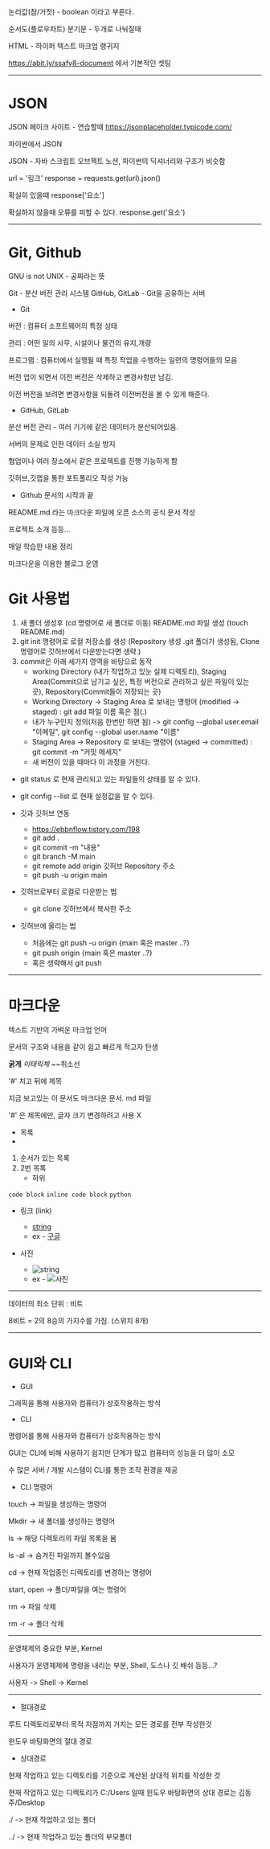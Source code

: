 논리값(참/거짓) - boolean 이라고 부른다.

순서도(플로우차트)
분기문 - 두개로 나눠질때

HTML - 하이퍼 텍스트 마크업 랭귀지


https://abit.ly/ssafy8-document 에서 기본적인 셋팅


-----------------------------------------------------------------------
# JSON

JSON 페이크 사이트 - 연습할때 
https://jsonplaceholder.typicode.com/

파이썬에서 JSON 

JSON - 자바 스크립트 오브젝트 노션, 파이썬의 딕셔너리와 구조가 비슷함

url = '링크'
response = requests.get(url).json()

확실히 있을때
response['요소']

확실하지 않을때 오류를 피할 수 있다.
response.get('요소')

--------------------------------------------------------------------------
# Git, Github

GNU is not UNIX - 공짜라는 뜻


Git - 분산 버전 관리 시스템
GitHub, GitLab - Git을 공유하는 서버

- Git

버전 : 컴퓨터 소프트웨어의 특정 상태

관리 : 어떤 일의 사무, 시설이나 물건의 유지,개량

프로그램 : 컴퓨터에서 실행될 때 특정 작업을 수행하는 일련의 명령어들의 모음


버전 업이 되면서 이전 버전은 삭제하고 변경사항만 남김.

이전 버전을 보려면 변경사항을 되돌려 이전버전을 볼 수 있게 해준다.



- GitHub, GitLab

분산 버전 관리 - 여러 기기에 같은 데이터가 분산되어있음.

서버의 문제로 인한 데이터 소실 방지

협업이나 여러 장소에서 같은 프로젝트를 진행 가능하게 함

깃허브,깃랩을 통한 포트폴리오 작성 가능


- Github 문서의 시작과 끝

README.md 라는 마크다운 파일에 오픈 소스의 공식 문서 작성

프로젝트 소개 등등...

매일 학습한 내용 정리

마크다운을 이용한 블로그 운영





# Git 사용법

1. 새 폴더 생성후 (cd 명령어로 새 폴더로 이동) README.md 파일 생성 (touch README.md)
2. git init 명령어로 로컬 저장소를 생성 (Repository 생성 .git 폴더가 생성됨, Clone 명령어로 깃허브에서 다운받는다면 생략.)
3. commit은 아래 세가지 영역을 바탕으로 동작
    - working Directory (내가 작업하고 있눈 실제 디렉토리), Staging Area(Commit으로 남기고 싶은, 특정 버전으로 관리하고 싶은 파일이 있는 곳), Repository(Commit들이 저장되는 곳)
    - Working Directory -> Staging Area  로 보내는 명령어 (modified -> staged) : git add 파일 이름 혹은 점(.)
    - 내가 누구인지 정의(처음 한번만 하면 됨) -> git config --global user.email "이메일", git config --global user.name "이름"
    - Staging Area -> Repository 로 보내는 명령어 (staged -> committed) : git commit -m "커밋 메세지"
    - 새 버전이 있을 때마다 이 과정을 거친다.
- git status 로 현재 관리되고 있는 파일들의 상태를 알 수 있다.
- git config --list 로 현재 설정값을 알 수 있다.


- 깃과 깃허브 연동
    - https://ebbnflow.tistory.com/198
    - git add .
    - git commit -m "내용"
    - git branch -M main
    - git remote add origin 깃허브 Repository 주소
    - git push -u origin main


- 깃허브로부터 로컬로 다운받는 법
    - git clone 깃허브에서 복사한 주소

- 깃허브에 올리는 법
    - 처음에는 git push -u origin {main 혹은 master ..?}
    - git push origin {main 혹은 master ..?}
    - 혹은 생략해서 git push


----------------------------------------------
# 마크다운

텍스트 기반의 가벼운 마크업 언어

문서의 구조와 내용을 같이 쉽고 빠르게 적고자 탄생


 
 **굵게**
 *이태릭체*
 ~~취소선
 
 
 '#' 치고 뒤에 제목
 

 
지금 보고있는 이 문서도 마크다운 문서. md 파일

'#' 은 제목에만, 글자 크기 변경하려고 사용 X

 - 목록
 - 
1. 순서가 있는 목록
2. 2번 목록
    - 하위


```code block```
`inline code block`
```python```

- 링크 (link)
    - [string](url)
    - ex - [구글](https://www.google.com/)
    
- 사진
    - ![string](img_url)
    - ex - ![사진](https://cdn.pixabay.com/photo/2022/06/25/23/41/ladybug-7284337_1280.jpg)



--------------------------------------------------------------------------

데이터의 최소 단위 : 비트
 
8비트 = 2의 8승의 가지수를 가짐. (스위치 8개)

--------------------------------------------------------------------------
# GUI와 CLI

- GUI

그래픽을 통해 사용자와 컴퓨터가 상호작용하는 방식

- CLI
 
명령어를 통해 사용자와 컴퓨터가 상호작용하는 방식
 
GUI는 CLI에 비해 사용하기 쉽지만 단계가 많고 컴퓨터의 성능을 더 많이 소모
 
수 많은 서버 / 개발 시스템이 CLI를 통한 조작 환경을 제공

- CLI 명령어
 
touch -> 파일을 생성하는 명령어
 
Mkdir -> 새 폴더를 생성하는 명령어
 
ls -> 해당 디렉토리의 파일 목록을 봄
 
ls -al -> 숨겨진 파일까지 볼수있음
 
cd -> 현재 작업중인 디렉토리를 변경하는 명령어
 
start, open -> 폴더/파일을 여는 명령어
 
rm -> 파일 삭제
 
rm -r -> 폴더 삭제

---------------------------------------------------------------------------
운영체제의 중요한 부분, Kernel
 
사용자가 운영체제에 명령을 내리는 부분, Shell, 도스나 깃 배쉬 등등...?
 
사용자 -> Shell -> Kernel


----------------------------------


- 절대경로
 
루트 디렉토리로부터 목적 지점까지 거치는 모든 경로를 전부 작성한것
 
윈도우 바탕화면의 절대 경로

 
- 상대경로
 
현재 작업하고 있는 디렉토리를 기준으로 계산된 상대적 위치를 작성한 것
 
현재 작업하고 있는 디렉토리가 C:/Users 일때 윈도우 바탕화면의 상대 경로는 김동주/Desktop
 
./ -> 현재 작업하고 있는 폴더
 
../ -> 현재 작업하고 있는 폴더의 부모폴더


